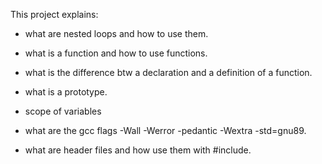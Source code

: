 This project explains:
* what are nested loops and how to use them.

* what is a function and how to use functions.

* what is the difference btw a declaration and a definition of a function.

* what is a prototype.

* scope of variables

* what are the gcc flags -Wall -Werror -pedantic -Wextra -std=gnu89.

* what are header files and how use them with #include.
